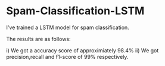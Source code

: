 # Spam-Classification-LSTM

I've trained a LSTM model for spam classification.

The results are as follows:

i) We got a accuracy score of approximiately 98.4%
ii) We got precision,recall and f1-score of 99% respectively.
